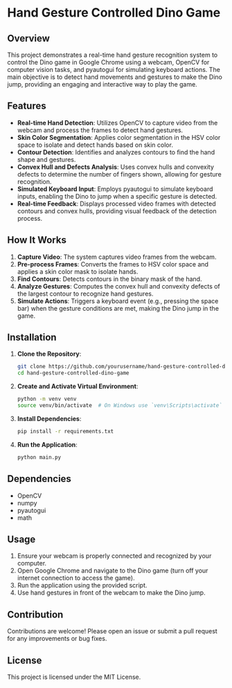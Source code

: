 # Hand Gesture Controlled Dino Game

## Overview

This project demonstrates a real-time hand gesture recognition system to control the Dino game in Google Chrome using a webcam, OpenCV for computer vision tasks, and pyautogui for simulating keyboard actions. The main objective is to detect hand movements and gestures to make the Dino jump, providing an engaging and interactive way to play the game.

## Features

- **Real-time Hand Detection**: Utilizes OpenCV to capture video from the webcam and process the frames to detect hand gestures.
- **Skin Color Segmentation**: Applies color segmentation in the HSV color space to isolate and detect hands based on skin color.
- **Contour Detection**: Identifies and analyzes contours to find the hand shape and gestures.
- **Convex Hull and Defects Analysis**: Uses convex hulls and convexity defects to determine the number of fingers shown, allowing for gesture recognition.
- **Simulated Keyboard Input**: Employs pyautogui to simulate keyboard inputs, enabling the Dino to jump when a specific gesture is detected.
- **Real-time Feedback**: Displays processed video frames with detected contours and convex hulls, providing visual feedback of the detection process.

## How It Works

1. **Capture Video**: The system captures video frames from the webcam.
2. **Pre-process Frames**: Converts the frames to HSV color space and applies a skin color mask to isolate hands.
3. **Find Contours**: Detects contours in the binary mask of the hand.
4. **Analyze Gestures**: Computes the convex hull and convexity defects of the largest contour to recognize hand gestures.
5. **Simulate Actions**: Triggers a keyboard event (e.g., pressing the space bar) when the gesture conditions are met, making the Dino jump in the game.

## Installation

1. **Clone the Repository**:
    ```bash
    git clone https://github.com/yourusername/hand-gesture-controlled-dino-game.git
    cd hand-gesture-controlled-dino-game
    ```

2. **Create and Activate Virtual Environment**:
    ```bash
    python -m venv venv
    source venv/bin/activate  # On Windows use `venv\Scripts\activate`
    ```

3. **Install Dependencies**:
    ```bash
    pip install -r requirements.txt
    ```

4. **Run the Application**:
    ```bash
    python main.py
    ```

## Dependencies

- OpenCV
- numpy
- pyautogui
- math

## Usage

1. Ensure your webcam is properly connected and recognized by your computer.
2. Open Google Chrome and navigate to the Dino game (turn off your internet connection to access the game).
3. Run the application using the provided script.
4. Use hand gestures in front of the webcam to make the Dino jump.

## Contribution

Contributions are welcome! Please open an issue or submit a pull request for any improvements or bug fixes.

## License

This project is licensed under the MIT License.

